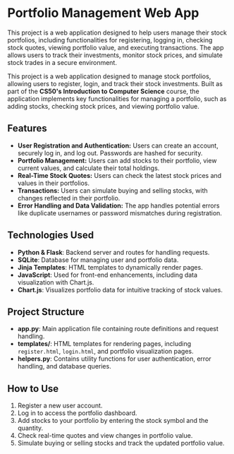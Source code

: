 # Portfolio Management Web App

This project is a web application designed to help users manage their stock portfolios, including functionalities for registering, logging in, checking stock quotes, viewing portfolio value, and executing transactions. The app allows users to track their investments, monitor stock prices, and simulate stock trades in a secure environment.

This project is a web application designed to manage stock portfolios, allowing users to register, login, and track their stock investments. Built as part of the **CS50's Introduction to Computer Science** course, the application implements key functionalities for managing a portfolio, such as adding stocks, checking stock prices, and viewing portfolio value.

## Features

- **User Registration and Authentication:** Users can create an account, securely log in, and log out. Passwords are hashed for security.
- **Portfolio Management:** Users can add stocks to their portfolio, view current values, and calculate their total holdings.
- **Real-Time Stock Quotes:** Users can check the latest stock prices and values in their portfolios.
- **Transactions:** Users can simulate buying and selling stocks, with changes reflected in their portfolio.
- **Error Handling and Data Validation:** The app handles potential errors like duplicate usernames or password mismatches during registration.

## Technologies Used

- **Python & Flask**: Backend server and routes for handling requests.
- **SQLite**: Database for managing user and portfolio data.
- **Jinja Templates**: HTML templates to dynamically render pages.
- **JavaScript**: Used for front-end enhancements, including data visualization with Chart.js.
- **Chart.js**: Visualizes portfolio data for intuitive tracking of stock values.

## Project Structure

- **app.py**: Main application file containing route definitions and request handling.
- **templates/**: HTML templates for rendering pages, including `register.html`, `login.html`, and portfolio visualization pages.
- **helpers.py**: Contains utility functions for user authentication, error handling, and database queries.

## How to Use

1. Register a new user account.
2. Log in to access the portfolio dashboard.
3. Add stocks to your portfolio by entering the stock symbol and the quantity.
4. Check real-time quotes and view changes in portfolio value.
5. Simulate buying or selling stocks and track the updated portfolio value.